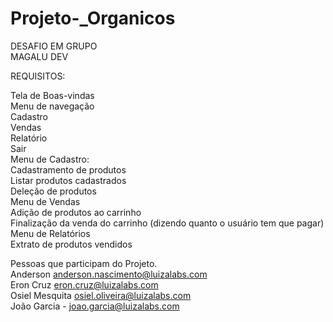 # Projeto-_Organicos
DESAFIO EM GRUPO<br>
MAGALU DEV<br>

REQUISITOS:<br>

Tela de Boas-vindas<br>
Menu de navegação<br>
Cadastro<br>
Vendas<br>
Relatório<br>
Sair<br>
Menu de Cadastro:<br>
Cadastramento de produtos<br>
Listar produtos cadastrados<br>
Deleção de produtos<br>
Menu de Vendas<br>
Adição de produtos ao carrinho<br>
Finalização da venda do carrinho (dizendo quanto o usuário tem que pagar)<br>
Menu de Relatórios<br>
Extrato de produtos vendidos<br>


Pessoas que participam do Projeto.<br>
Anderson anderson.nascimento@luizalabs.com<br>
Eron Cruz eron.cruz@luizalabs.com<br>
Osiel Mesquita osiel.oliveira@luizalabs.com <br>
João Garcia - joao.garcia@luizalabs.com<br>